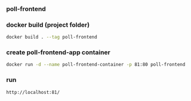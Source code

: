 ### poll-frontend

### docker build (project folder)
```bash
docker build . --tag poll-frontend
```

### create poll-frontend-app container
```bash	
docker run -d --name poll-frontend-container -p 81:80 poll-frontend
```

### run
```bash	
http://localhost:81/
```

